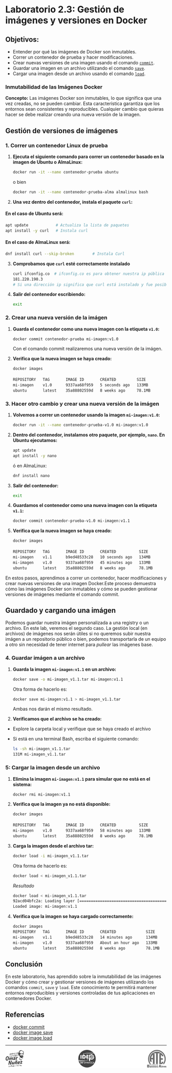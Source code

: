 # Laboratorio 2.3: Gestión de imágenes y versiones en Docker

## Objetivos:
- Entender por qué las imágenes de Docker son inmutables.
- Correr un contenedor de prueba y hacer modificaciones.
- Crear nuevas versiones de una imagen usando el comando [`commit`](#referencias).
- Guardar una imagen en un archivo utilizando el comando [`save`](#referencias).
- Cargar una imagen desde un archivo usando el comando [`load`](#referencias).

### Inmutabilidad de las Imágenes Docker

**Concepto:**
Las imágenes Docker son inmutables, lo que significa que una vez creadas, no se pueden cambiar. Esta característica garantiza que los entornos sean consistentes y reproducibles. Cualquier cambio que quieras hacer se debe realizar creando una nueva versión de la imagen.


## Gestión de versiones de imágenes

### 1. Correr un contenedor Linux de prueba

1. **Ejecuta el siguiente comando para correr un contenedor basado en la imagen de Ubuntu o AlmaLinux:**

    ```bash
    docker run -it --name contenedor-prueba ubuntu
    ```

    o bien

    ```bash
    docker run -it --name contenedor-prueba-alma almalinux bash
    ```



2. **Una vez dentro del contenedor, instala el paquete `curl`:**


#### En el caso de Ubuntu será:
    
```bash
apt update            # Actualiza la lista de paquetes
apt install -y curl   # Instala curl
```

#### En el caso de AlmaLinux será:

```bash
dnf install curl --skip-broken        # Instala Curl
```


3. **Comprobamos que `curl` esté correctamente instalado**

    ```bash
    curl ifconfig.co  # ifconfig.co es para obtener nuestra ip pública
    181.220.190.3 
    # Si una dirección ip significa que curl está instalado y fue posible obtener info de nuestra ip
    ```

4. **Salir del contenedor escribiendo:**

    ```bash
    exit
    ```

### 2. Crear una nueva versión de la imágen

1. **Guarda el contenedor como una nueva imagen con la etiqueta `v1.0`:**

    ```bash
    docker commit contenedor-prueba mi-imagen:v1.0
    ```

    Con el comando commit realizaremos una nueva versión de la imágen.


2. **Verifica que la nueva imagen se haya creado:**

    ```bash
    docker images

    REPOSITORY   TAG       IMAGE ID       CREATED         SIZE
    mi-imagen    v1.0      9337aa68f959   5 seconds ago   133MB
    ubuntu       latest    35a88802559d   8 weeks ago     78.1MB
    ```



### 3. Hacer otro cambio y crear una nueva versión de la imágen

1. **Volvemos a correr un contenedor usando la imagen `mi-imagen:v1.0`:**

    ```bash
    docker run -it --name contenedor-prueba-v1.0 mi-imagen:v1.0
    ```

2. **Dentro del contenedor, instalamos otro paquete, por ejemplo, `nano`. En Ubuntu ejecutamos:**

    ```bash
    apt update
    apt install -y nano
    ```

    ó en AlmaLinux:

   ```bash
   dnf install nano
   ```

4. **Salir del contenedor:**

    ```bash
    exit
    ```

5. **Guardamos el contenedor como una nueva imagen con la etiqueta `v1.1`:**

    ```bash
    docker commit contenedor-prueba-v1.0 mi-imagen:v1.1
    ```

6. **Verifica que la nueva imagen se haya creado:**

    ```bash
    docker images

    REPOSITORY   TAG       IMAGE ID       CREATED          SIZE
    mi-imagen    v1.1      b9ed48533c28   10 seconds ago   134MB
    mi-imagen    v1.0      9337aa68f959   45 minutes ago   133MB
    ubuntu       latest    35a88802559d   8 weeks ago      78.1MB
    
    ```


En estos pasos, aprendimos a correr un contenedor, hacer modificaciones y crear nuevas versiones de una imagen Docker.Este proceso demuestra cómo las imágenes Docker son inmutables y cómo se pueden gestionar versiones de imágenes mediante el comando commit.


## Guardado y cargando una imágen

Podemos guardar nuestra imágen personalizada a una registry o un archivo. En este lab, veremos el segundo caso.
La gestión local (en archivos) de imágenes nos serán útiles si no queremos subir nuestra imágen a un repositorio público o bien, podemos transportarla de un equipo a otro sin necesidad de tener internet para *pullear* las imágenes base.

### 4. Guardar imágen a un archivo

1. **Guarda la imagen `mi-imagen:v1.1` en un archivo:**

    ```bash
    docker save -o mi-imagen_v1.1.tar mi-imagen:v1.1
    ```

    Otra forma de hacerlo es:

    ```bash
    docker save mi-imagen:v1.1 > mi-imagen_v1.1.tar
    ```

    Ambas nos darán el mismo resultado.

2. **Verificamos que el archivo se ha creado:**

  - Explore la carpeta local y verifique que se haya creado el archivo
  - Si está en una terminal Bash, escriba el siguiente comando: 

    ```bash
    ls -sh mi-imagen_v1.1.tar 
    131M mi-imagen_v1.1.tar
    ```

### 5: Cargar la imagen desde un archivo

1. **Elimina la imagen `mi-imagen:v1.1` para simular que no está en el sistema:**

    ```bash
    docker rmi mi-imagen:v1.1
    ```

2. **Verifica que la imagen ya no está disponible:**

    ```bash
    docker images

    REPOSITORY   TAG       IMAGE ID       CREATED          SIZE
    mi-imagen    v1.0      9337aa68f959   58 minutes ago   133MB
    ubuntu       latest    35a88802559d   8 weeks ago      78.1MB
    ```

3. **Carga la imagen desde el archivo tar:**

    ```bash
    docker load -i mi-imagen_v1.1.tar
    ```

    Otra forma de hacerlo es:

    ```bash
    docker load < mi-imagen_v1.1.tar
    ```

    *Resultado*
    ```bash
    docker load < mi-imagen_v1.1.tar
    92acd04bfc2a: Loading layer [==================================================>]  1.389MB/1.389MB
    Loaded image: mi-imagen:v1.1
    ```

4. **Verifica que la imagen se haya cargado correctamente:**

    ```bash
    docker images
    REPOSITORY   TAG       IMAGE ID       CREATED             SIZE
    mi-imagen    v1.1      b9ed48533c28   14 minutes ago      134MB
    mi-imagen    v1.0      9337aa68f959   About an hour ago   133MB
    ubuntu       latest    35a88802559d   8 weeks ago         78.1MB
    ```

## Conclusión

En este laboratorio, has aprendido sobre la inmutabilidad de las imágenes Docker y cómo crear y gestionar versiones de imágenes utilizando los comandos `commit`, `save` y `load`. Este conocimiento te permitirá mantener entornos reproducibles y versiones controladas de tus aplicaciones en contenedores Docker.




## Referencias

- <a href="https://docs.docker.com/reference/cli/docker/container/commit/" target="_blank">docker commit</a>
- <a href="https://docs.docker.com/reference/cli/docker/image/save/" target="_blank">docker image save</a>
- <a href="https://docs.docker.com/reference/cli/docker/image/load/" target="_blank">docker image load</a>

--------------

<p align="center">
  <a href="https://centro410laplata.edu.ar/">
    <img src="../../img/logos.footer.gray.webp">
  </a>
</p>
